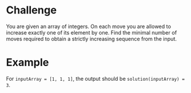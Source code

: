 # Challenge
You are given an array of integers. On each move you are allowed to increase exactly one of its element by one. Find the minimal number of moves required to obtain a strictly increasing sequence from the input.

# Example
For `inputArray = [1, 1, 1]`, the output should be `solution(inputArray) = 3`.
